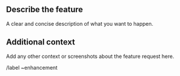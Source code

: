 <!--
SPDX-FileCopyrightText: Contributors to the HPCToolkit Project

SPDX-License-Identifier: CC-BY-4.0
-->

## Describe the feature
A clear and concise description of what you want to happen.


## Additional context
Add any other context or screenshots about the feature request here.

/label ~enhancement
